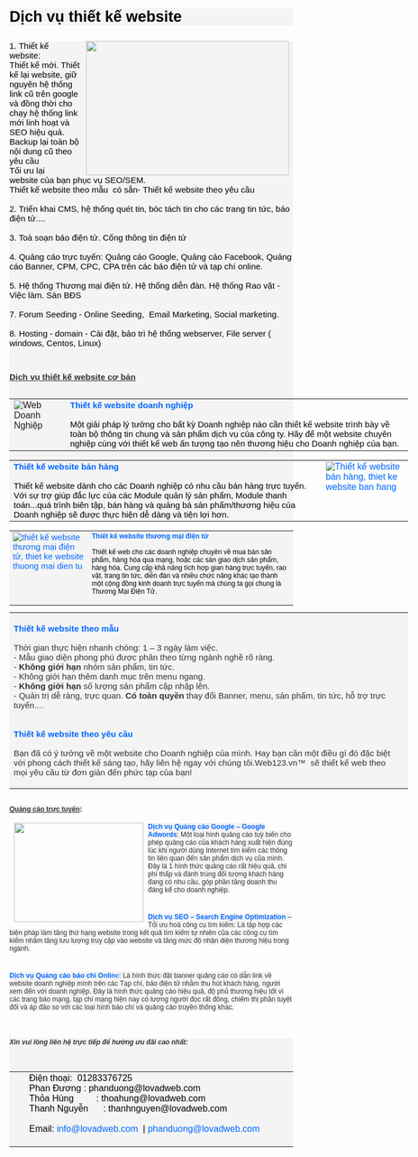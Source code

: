 <p style="color: black; font-family: Arial, Helvetica, sans-serif; font-size: 27px; background-color: rgb(244, 244, 244);"><strong>Dịch vụ thiết kế website</strong></p><div style="color: rgb(51, 51, 51); font-family: Arial, Helvetica, sans-serif; font-size: 12px; background-color: rgb(244, 244, 244);"><div><strong><img alt="" src="http://web123.vn/web123.vn/images/uploads/2013/05/27/1-cac%20loai%20web.jpg" style="border: 0px; width: 360px; height: 238px; float: right; margin: 0px 8px;"></strong></div><p style="color:black;font-size:15px" >1. Thiết kế website:<br>Thiết kế&nbsp;mới. Thiết kế lại website, giữ nguyên hệ thống link cũ trên google và đồng thời cho chạy hệ thống link mới linh hoạt và SEO hiệu quả. Backup lại toàn bộ nội dung cũ theo yêu cầu<br>Tối ưu lại website&nbsp;của bạn phục vụ&nbsp;SEO/SEM. &nbsp;<br>Thiết kế&nbsp;website theo mẫu  có sẵn-&nbsp;Thiết kế&nbsp;website theo yêu cầu <br><br>2. Triển khai CMS, hệ thống quét tin, bóc tách tin cho các trang tin tức, báo điện tử.... <br><br>3. Toà soạn báo điện tử.&nbsp;Cổng thông tin điện tử<br><br>4. Quảng cáo trực tuyến:&nbsp;Quảng cáo Google, Quảng cáo Facebook, Quảng cáo Banner, CPM, CPC, CPA trên các báo&nbsp;điện tử và tạp chí online.<br><br>5. Hệ thống&nbsp;Thương mại điện tử.&nbsp;Hệ thống diễn đàn. Hệ thống Rao vặt - Việc làm. Sàn BĐS<br><br>7. Forum Seeding&nbsp;- Online Seeding,&nbsp;&nbsp;Email Marketing,&nbsp;Social marketing. <br><br>8. Hosting - domain - Cài đặt, bảo trì hệ thống webserver, File server ( windows, Centos, Linux)</p><br><br><u><strong style="font-size:15px">Dịch vụ thiết kế website cơ bản</strong></u><br>&nbsp;<table border="0" cellpadding="5" cellspacing="0" style="border-collapse: collapse; border-color: rgb(153, 153, 153); width: 708px;"><tbody><tr><td style="border-color: rgb(153, 153, 153); vertical-align: top;"><img alt="Web Doanh Nghiệp" src="http://web123.vn/images/uploads/0606e1355e9037dd0819fb31e676be0e_35889485.websitedoanhnghiep.jpg" title="Thiết Kế Website Doanh Nghiệp" style="border: 0px;"></td><td style="color:black;font-size:15px;border-color: rgb(153, 153, 153); vertical-align: top;"><div><strong><span style="color: rgb(0, 102, 255);">Thiết kế website doanh nghiệp</span></strong><br>&nbsp;</div style="color:black;">Một giải pháp lý tưởng cho bất kỳ Doanh nghiệp nào cần thiết kế website trình bày về toàn bộ thông tin chung và sản phẩm dịch vụ của công ty. Hãy để một website chuyên nghiệp cùng với thiết kế web ấn tượng tạo nên thương hiệu cho Doanh nghiệp của bạn.</td></tr></tbody></table><table border="0" cellpadding="5" cellspacing="0" style="border-collapse: collapse; border-color: rgb(153, 153, 153); width: 708px;"><tbody><tr><td style="color:black;font-size:15px;border-color: rgb(153, 153, 153); vertical-align: top;"><span style="color: rgb(0, 102, 255);"><strong>Thiết kế website bán hàng</strong></span><br><br>Thiết kế website dành cho các Doanh nghiệp có nhu cầu bán hàng trực tuyến. Với sự trợ giúp đắc lực của các Module quản lý sản phẩm, Module thanh toán...quá trình biên tập, bán hàng và quảng bá sản phẩm/thương hiệu của Doanh nghiệp sẽ được thực hiện dễ dàng và tiện lợi hơn.</td><td style="border-color: rgb(153, 153, 153); vertical-align: top;"><a href="http://web123.vn/" style="text-decoration: none; color: rgb(0, 102, 255);"><img alt="Thiết kế website bán hàng, thiet ke website ban hang" src="http://web123.vn/images/uploads/9a0ca955098f8642f9c841d5fd0d33c3_35889480.websitebanhang.jpg" title="Thiết Kế Website Bàn Hàng" style="border: 0px;"></a></td></tr></tbody></table></div><table border="0" cellpadding="5" cellspacing="0" style="border-collapse: collapse; border-color: rgb(153, 153, 153); color: rgb(51, 51, 51); font-family: Arial, Helvetica, sans-serif; font-size: 12px; background-color: rgb(244, 244, 244);"><tbody><tr><td rowspan="1" style="border-color: rgb(153, 153, 153); vertical-align: top;"><a href="http://web123.vn/" style="text-decoration: none; color: rgb(0, 102, 255);"><img alt="thiết kế website thương mại điện tử, thiet ke website thuong mai dien tu" src="http://web123.vn/images/uploads/a85ec0e0245ac9d740bcd39ead60da75_35889484.websitethuongmaidientu.jpg" title="Thiết Kế Website Thương Mại Điện Tử" style="font-size:15px;border: 0px;"></a></td><td style="color:black;border-color: rgb(153, 153, 153); vertical-align: top;"><span style="color: rgb(0, 102, 255);"><strong>Thiết kế website thương mại điện tử</strong></span><br><br>Thiết kế web cho các doanh nghiệp chuyên về mua bán sản phẩm, hàng hóa qua mạng, hoặc các sàn giao dịch sản phẩm, hàng hóa. Cung cấp khả năng tích hợp gian hàng trực tuyến, rao vặt, trang tin tức, diễn đàn và nhiều chức năng khác tạo thành một cộng đồng kinh doanh trực tuyến mà chúng ta gọi chung là Thương Mại Điện Tử.<br>&nbsp;</td></tr></tbody></table><table border="0" cellpadding="5" cellspacing="0" style="border-collapse: collapse; border-color: rgb(153, 153, 153); color: rgb(51, 51, 51); font-family: Arial, Helvetica, sans-serif; font-size: 12px; width: 708px; background-color: rgb(244, 244, 244);"><tbody><tr><td style="font-size:15px;border-color: rgb(153, 153, 153); vertical-align: top;"><br><strong><span style="color: rgb(0, 102, 255);">Thiết kế website theo mẫu</span></strong><br><br>Thời gian thực hiện nhanh chóng: 1 – 3 ngày làm việc.<br>- Mẫu giao diện phong phú được phân theo từng ngành nghề rõ ràng.<br>-&nbsp;<strong>Không giới hạn</strong>&nbsp;nhóm sản phẩm, tin tức.<br>- Không giới hạn thêm danh mục trên menu ngang.<br>-&nbsp;<strong>Không giới hạn</strong>&nbsp;số lượng sản phẩm cập nhập lên.<br>- Quản trị dễ ràng, trực quan.&nbsp;<strong>Có toàn quyền</strong>&nbsp;thay đổi Banner, menu, sản phẩm, tin tức, hỗ trợ trực tuyến....<br><br><br><span style="color: rgb(0, 102, 255);"><strong>Thiết kế website theo yêu cầu</strong></span><br><br>Bạn đã có ý tưởng về một website cho Doanh nghiệp của mình. Hay bạn cần một điều gì đó đặc biệt với phong cách thiết kế sáng tạo, hãy liên hệ ngay với chúng tôi.Web123.vn™&nbsp;&nbsp;sẽ thiết kế web theo mọi yêu cầu từ đơn giản đến phức tạp của bạn!<br>&nbsp;</td><td rowspan="1" style="border-color: rgb(153, 153, 153); vertical-align: top;"><img alt="" src="http://web123.vn/images/uploads/thietkewebtheoyeucau.jpg" style="border: 0px;"></td></tr></tbody></table><br style="color: rgb(51, 51, 51); font-family: Arial, Helvetica, sans-serif; font-size: 12px; background-color: rgb(244, 244, 244);"><strong style="color: rgb(51, 51, 51); font-family: Arial, Helvetica, sans-serif; font-size: 12px; background-color: rgb(244, 244, 244);"><u>Quảng cáo trực tuyến</u>:</strong><br style="color: rgb(51, 51, 51); font-family: Arial, Helvetica, sans-serif; font-size: 12px; background-color: rgb(244, 244, 244);"><br style="color: rgb(51, 51, 51); font-family: Arial, Helvetica, sans-serif; font-size: 12px; background-color: rgb(244, 244, 244);"><strong style="color: rgb(51, 51, 51); font-family: Arial, Helvetica, sans-serif; font-size: 12px; background-color: rgb(244, 244, 244);"><img alt="" src="http://web123.vn/web123.vn/images/uploads/2013/05/27/Google%20Adwords.png" style="border: 0px; width: 230px; height: 176px; float: left; margin: 0px 8px;"></strong><span style="font-family: Arial, Helvetica, sans-serif; font-size: 12px; color: rgb(0, 102, 255); background-color: rgb(244, 244, 244);"><strong>Dịch vụ Quảng cáo Google – Google Adwords</strong></span><span style="color: rgb(51, 51, 51); font-family: Arial, Helvetica, sans-serif; font-size: 12px; background-color: rgb(244, 244, 244);">: Một loại hình quảng cáo tuỳ biến cho phép quảng cáo của khách hàng xuất hiện đúng lúc khi người dùng Internet tìm kiếm các thông tin liên quan đến sản phẩm dịch vụ của mình. Đây là 1 hình thức quảng cáo rất hiệu quả, chi phí thấp và đánh trúng đối tượng khách hàng đang có nhu cầu, góp phần tăng doanh thu đáng kể cho doanh nghiệp.</span><br style="color: rgb(51, 51, 51); font-family: Arial, Helvetica, sans-serif; font-size: 12px; background-color: rgb(244, 244, 244);"><br style="color: rgb(51, 51, 51); font-family: Arial, Helvetica, sans-serif; font-size: 12px; background-color: rgb(244, 244, 244);"><br style="color: rgb(51, 51, 51); font-family: Arial, Helvetica, sans-serif; font-size: 12px; background-color: rgb(244, 244, 244);"><strong style="color: rgb(51, 51, 51); font-family: Arial, Helvetica, sans-serif; font-size: 12px; background-color: rgb(244, 244, 244);"><span style="color: rgb(0, 102, 255);">Dịch vụ SEO – Search Engine Optimization</span></strong><span style="color: rgb(51, 51, 51); font-family: Arial, Helvetica, sans-serif; font-size: 12px; background-color: rgb(244, 244, 244);">&nbsp;– Tối ưu hoá công cụ tìm kiếm: Là tập hợp các biện pháp làm tăng thứ hạng website trong kết quả tìm kiếm tự nhiên của các công cụ tìm kiếm nhằm tăng lưu lượng truy cập vào website và tăng mức độ nhận diện thương hiệu trong ngành.</span><br style="color: rgb(51, 51, 51); font-family: Arial, Helvetica, sans-serif; font-size: 12px; background-color: rgb(244, 244, 244);"><br style="color: rgb(51, 51, 51); font-family: Arial, Helvetica, sans-serif; font-size: 12px; background-color: rgb(244, 244, 244);"><br style="color: rgb(51, 51, 51); font-family: Arial, Helvetica, sans-serif; font-size: 12px; background-color: rgb(244, 244, 244);"><span style="font-family: Arial, Helvetica, sans-serif; font-size: 12px; color: rgb(0, 102, 255); background-color: rgb(244, 244, 244);"><strong>Dịch vụ Quảng cáo báo chí Onlin</strong>e</span><span style="color: rgb(51, 51, 51); font-family: Arial, Helvetica, sans-serif; font-size: 12px; background-color: rgb(244, 244, 244);">: Là hình thức đặt banner quảng cáo có dẫn link về website doanh nghiệp mình trên các Tạp chí, báo điện tử nhằm thu hút khách hàng, người xem đến với doanh nghiệp. Đây là hình thức quảng cáo hiệu quả, độ phủ thương hiệu tốt vì các trang báo mạng, tạp chí mạng hiện nay có lượng người đọc rất đông, chiếm thị phần tuyệt đối và áp đảo so với các loại hình báo chí và quảng cáo truyền thống khác.</span><br style="color: rgb(51, 51, 51); font-family: Arial, Helvetica, sans-serif; font-size: 12px; background-color: rgb(244, 244, 244);"><br style="color: rgb(51, 51, 51); font-family: Arial, Helvetica, sans-serif; font-size: 12px; background-color: rgb(244, 244, 244);"><br style="color: rgb(51, 51, 51); font-family: Arial, Helvetica, sans-serif; font-size: 12px; background-color: rgb(244, 244, 244);"><span style="color: rgb(51, 51, 51); font-family: Arial, Helvetica, sans-serif; font-size: 12px; background-color: rgb(244, 244, 244);">&nbsp;</span><div style="color: rgb(51, 51, 51); font-family: Arial, Helvetica, sans-serif; font-size: 12px; background-color: rgb(244, 244, 244);"><em><strong>Xin vui lòng liên hệ trực tiếp để hưởng ưu đãi cao nhất:</strong></em><br>&nbsp;<p style="margin: 0px; padding: 0px; color: rgb(0, 0, 0); font-size: 13px; text-align: justify;"><br></p><table border="0" cellpadding="1" cellspacing="1" style="border-collapse: collapse; border-color: rgb(153, 153, 153);"><tbody><tr><td style="color:black;border-color: rgb(153, 153, 153); vertical-align: top;"><ul style="margin: 0px; padding: 0px 0px 0px 15px; list-style: none;"><li style="line-height: 18px; padding-left: 12px; background: url(http://web123.vn/template/images/bullet.png) 0% 50% no-repeat;">Điện thoại:&nbsp;&nbsp;01283376725&nbsp;</li><li style="line-height: 18px; padding-left: 12px; background: url(http://web123.vn/template/images/bullet.png) 0% 50% no-repeat;">Phan Đương : phanduong@lovadweb.com</li><li style="line-height: 18px; padding-left: 12px; background: url(http://web123.vn/template/images/bullet.png) 0% 50% no-repeat;">Thỏa Hùng &nbsp; &nbsp; &nbsp; &nbsp; : thoahung@lovadweb.com</li><li style="line-height: 18px; padding-left: 12px; background: url(http://web123.vn/template/images/bullet.png) 0% 50% no-repeat;">Thanh Nguyễn &nbsp; &nbsp; &nbsp;: thanhnguyen@lovadweb.com<br>&nbsp;</li><li style="line-height: 18px; padding-left: 12px; background: url(http://web123.vn/template/images/bullet.png) 0% 50% no-repeat;">Email:&nbsp;<a href="mailto:info@lovadweb.com" style="text-decoration: none; color: rgb(0, 102, 255);">info@lovadweb.com</a>&nbsp; | <a href="mailto:phanduong@lovadweb.com" style="text-decoration: none; color: rgb(0, 102, 255);">phanduong@lovadweb.com</a>&nbsp; &nbsp; &nbsp; &nbsp; &nbsp; &nbsp; &nbsp; &nbsp; &nbsp; &nbsp; &nbsp; &nbsp;&nbsp;</li></ul></td><td style="border-color: rgb(153, 153, 153); vertical-align: top;"><br></td></tr></tbody></table></div>
